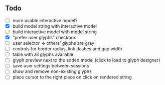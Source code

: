 ## Todo
- [ ] more usable interactive model?
- [X] build model string with interactive model
- [ ] build interactive model  with model string
- [X] “prefer user glyphs” checkbox
- [ ] user selector → others' glyphs are gray
- [ ] controls for border radius, link dashes and gap width
- [ ] table with all glyphs available
- [ ] glyph preview next to the added model (click to load to glyph designer)
- [ ] save user settings between sessions
- [ ] show and remove non-existing glyphs
- [ ] place cursor to the right place on click on rendered string
